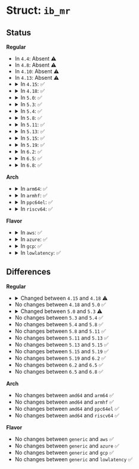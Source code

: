 # Struct: <code>ib_mr</code>

## Status
<b>Regular</b>
<ul>
<li>
In <code>4.4</code>: Absent ⚠️
</li>
<li>
In <code>4.8</code>: Absent ⚠️
</li>
<li>
In <code>4.10</code>: Absent ⚠️
</li>
<li>
In <code>4.13</code>: Absent ⚠️
</li>
<li>
<details>
<summary>In <code>4.15</code>: ✅</summary>

```c
struct ib_mr {
    struct ib_device *device;
    struct ib_pd *pd;
    u32 lkey;
    u32 rkey;
    u64 iova;
    u64 length;
    unsigned int page_size;
    bool need_inval;
    struct ib_uobject *uobject;
    struct list_head qp_entry;
};
```
</details>
</li>
<li>
<details>
<summary>In <code>4.18</code>: ✅</summary>

```c
struct ib_mr {
    struct ib_device *device;
    struct ib_pd *pd;
    u32 lkey;
    u32 rkey;
    u64 iova;
    u64 length;
    unsigned int page_size;
    bool need_inval;
    struct ib_uobject *uobject;
    struct list_head qp_entry;
    struct ib_dm *dm;
    struct rdma_restrack_entry res;
};
```
</details>
</li>
<li>
<details>
<summary>In <code>5.0</code>: ✅</summary>

```c
struct ib_mr {
    struct ib_device *device;
    struct ib_pd *pd;
    u32 lkey;
    u32 rkey;
    u64 iova;
    u64 length;
    unsigned int page_size;
    bool need_inval;
    struct ib_uobject *uobject;
    struct list_head qp_entry;
    struct ib_dm *dm;
    struct rdma_restrack_entry res;
};
```
</details>
</li>
<li>
<details>
<summary>In <code>5.3</code>: ✅</summary>

```c
struct ib_mr {
    struct ib_device *device;
    struct ib_pd *pd;
    u32 lkey;
    u32 rkey;
    u64 iova;
    u64 length;
    unsigned int page_size;
    enum ib_mr_type type;
    bool need_inval;
    struct ib_uobject *uobject;
    struct list_head qp_entry;
    struct ib_dm *dm;
    struct ib_sig_attrs *sig_attrs;
    struct rdma_restrack_entry res;
};
```
</details>
</li>
<li>
<details>
<summary>In <code>5.4</code>: ✅</summary>

```c
struct ib_mr {
    struct ib_device *device;
    struct ib_pd *pd;
    u32 lkey;
    u32 rkey;
    u64 iova;
    u64 length;
    unsigned int page_size;
    enum ib_mr_type type;
    bool need_inval;
    struct ib_uobject *uobject;
    struct list_head qp_entry;
    struct ib_dm *dm;
    struct ib_sig_attrs *sig_attrs;
    struct rdma_restrack_entry res;
};
```
</details>
</li>
<li>
<details>
<summary>In <code>5.8</code>: ✅</summary>

```c
struct ib_mr {
    struct ib_device *device;
    struct ib_pd *pd;
    u32 lkey;
    u32 rkey;
    u64 iova;
    u64 length;
    unsigned int page_size;
    enum ib_mr_type type;
    bool need_inval;
    struct ib_uobject *uobject;
    struct list_head qp_entry;
    struct ib_dm *dm;
    struct ib_sig_attrs *sig_attrs;
    struct rdma_restrack_entry res;
};
```
</details>
</li>
<li>
<details>
<summary>In <code>5.11</code>: ✅</summary>

```c
struct ib_mr {
    struct ib_device *device;
    struct ib_pd *pd;
    u32 lkey;
    u32 rkey;
    u64 iova;
    u64 length;
    unsigned int page_size;
    enum ib_mr_type type;
    bool need_inval;
    struct ib_uobject *uobject;
    struct list_head qp_entry;
    struct ib_dm *dm;
    struct ib_sig_attrs *sig_attrs;
    struct rdma_restrack_entry res;
};
```
</details>
</li>
<li>
<details>
<summary>In <code>5.13</code>: ✅</summary>

```c
struct ib_mr {
    struct ib_device *device;
    struct ib_pd *pd;
    u32 lkey;
    u32 rkey;
    u64 iova;
    u64 length;
    unsigned int page_size;
    enum ib_mr_type type;
    bool need_inval;
    struct ib_uobject *uobject;
    struct list_head qp_entry;
    struct ib_dm *dm;
    struct ib_sig_attrs *sig_attrs;
    struct rdma_restrack_entry res;
};
```
</details>
</li>
<li>
<details>
<summary>In <code>5.15</code>: ✅</summary>

```c
struct ib_mr {
    struct ib_device *device;
    struct ib_pd *pd;
    u32 lkey;
    u32 rkey;
    u64 iova;
    u64 length;
    unsigned int page_size;
    enum ib_mr_type type;
    bool need_inval;
    struct ib_uobject *uobject;
    struct list_head qp_entry;
    struct ib_dm *dm;
    struct ib_sig_attrs *sig_attrs;
    struct rdma_restrack_entry res;
};
```
</details>
</li>
<li>
<details>
<summary>In <code>5.19</code>: ✅</summary>

```c
struct ib_mr {
    struct ib_device *device;
    struct ib_pd *pd;
    u32 lkey;
    u32 rkey;
    u64 iova;
    u64 length;
    unsigned int page_size;
    enum ib_mr_type type;
    bool need_inval;
    struct ib_uobject *uobject;
    struct list_head qp_entry;
    struct ib_dm *dm;
    struct ib_sig_attrs *sig_attrs;
    struct rdma_restrack_entry res;
};
```
</details>
</li>
<li>
<details>
<summary>In <code>6.2</code>: ✅</summary>

```c
struct ib_mr {
    struct ib_device *device;
    struct ib_pd *pd;
    u32 lkey;
    u32 rkey;
    u64 iova;
    u64 length;
    unsigned int page_size;
    enum ib_mr_type type;
    bool need_inval;
    struct ib_uobject *uobject;
    struct list_head qp_entry;
    struct ib_dm *dm;
    struct ib_sig_attrs *sig_attrs;
    struct rdma_restrack_entry res;
};
```
</details>
</li>
<li>
<details>
<summary>In <code>6.5</code>: ✅</summary>

```c
struct ib_mr {
    struct ib_device *device;
    struct ib_pd *pd;
    u32 lkey;
    u32 rkey;
    u64 iova;
    u64 length;
    unsigned int page_size;
    enum ib_mr_type type;
    bool need_inval;
    struct ib_uobject *uobject;
    struct list_head qp_entry;
    struct ib_dm *dm;
    struct ib_sig_attrs *sig_attrs;
    struct rdma_restrack_entry res;
};
```
</details>
</li>
<li>
<details>
<summary>In <code>6.8</code>: ✅</summary>

```c
struct ib_mr {
    struct ib_device *device;
    struct ib_pd *pd;
    u32 lkey;
    u32 rkey;
    u64 iova;
    u64 length;
    unsigned int page_size;
    enum ib_mr_type type;
    bool need_inval;
    struct ib_uobject *uobject;
    struct list_head qp_entry;
    struct ib_dm *dm;
    struct ib_sig_attrs *sig_attrs;
    struct rdma_restrack_entry res;
};
```
</details>
</li>
</ul>
<b>Arch</b>
<ul>
<li>
<details>
<summary>In <code>arm64</code>: ✅</summary>

```c
struct ib_mr {
    struct ib_device *device;
    struct ib_pd *pd;
    u32 lkey;
    u32 rkey;
    u64 iova;
    u64 length;
    unsigned int page_size;
    enum ib_mr_type type;
    bool need_inval;
    struct ib_uobject *uobject;
    struct list_head qp_entry;
    struct ib_dm *dm;
    struct ib_sig_attrs *sig_attrs;
    struct rdma_restrack_entry res;
};
```
</details>
</li>
<li>
<details>
<summary>In <code>armhf</code>: ✅</summary>

```c
struct ib_mr {
    struct ib_device *device;
    struct ib_pd *pd;
    u32 lkey;
    u32 rkey;
    u64 iova;
    u64 length;
    unsigned int page_size;
    enum ib_mr_type type;
    bool need_inval;
    struct ib_uobject *uobject;
    struct list_head qp_entry;
    struct ib_dm *dm;
    struct ib_sig_attrs *sig_attrs;
    struct rdma_restrack_entry res;
};
```
</details>
</li>
<li>
<details>
<summary>In <code>ppc64el</code>: ✅</summary>

```c
struct ib_mr {
    struct ib_device *device;
    struct ib_pd *pd;
    u32 lkey;
    u32 rkey;
    u64 iova;
    u64 length;
    unsigned int page_size;
    enum ib_mr_type type;
    bool need_inval;
    struct ib_uobject *uobject;
    struct list_head qp_entry;
    struct ib_dm *dm;
    struct ib_sig_attrs *sig_attrs;
    struct rdma_restrack_entry res;
};
```
</details>
</li>
<li>
<details>
<summary>In <code>riscv64</code>: ✅</summary>

```c
struct ib_mr {
    struct ib_device *device;
    struct ib_pd *pd;
    u32 lkey;
    u32 rkey;
    u64 iova;
    u64 length;
    unsigned int page_size;
    enum ib_mr_type type;
    bool need_inval;
    struct ib_uobject *uobject;
    struct list_head qp_entry;
    struct ib_dm *dm;
    struct ib_sig_attrs *sig_attrs;
    struct rdma_restrack_entry res;
};
```
</details>
</li>
</ul>
<b>Flavor</b>
<ul>
<li>
<details>
<summary>In <code>aws</code>: ✅</summary>

```c
struct ib_mr {
    struct ib_device *device;
    struct ib_pd *pd;
    u32 lkey;
    u32 rkey;
    u64 iova;
    u64 length;
    unsigned int page_size;
    enum ib_mr_type type;
    bool need_inval;
    struct ib_uobject *uobject;
    struct list_head qp_entry;
    struct ib_dm *dm;
    struct ib_sig_attrs *sig_attrs;
    struct rdma_restrack_entry res;
};
```
</details>
</li>
<li>
<details>
<summary>In <code>azure</code>: ✅</summary>

```c
struct ib_mr {
    struct ib_device *device;
    struct ib_pd *pd;
    u32 lkey;
    u32 rkey;
    u64 iova;
    u64 length;
    unsigned int page_size;
    enum ib_mr_type type;
    bool need_inval;
    struct ib_uobject *uobject;
    struct list_head qp_entry;
    struct ib_dm *dm;
    struct ib_sig_attrs *sig_attrs;
    struct rdma_restrack_entry res;
};
```
</details>
</li>
<li>
<details>
<summary>In <code>gcp</code>: ✅</summary>

```c
struct ib_mr {
    struct ib_device *device;
    struct ib_pd *pd;
    u32 lkey;
    u32 rkey;
    u64 iova;
    u64 length;
    unsigned int page_size;
    enum ib_mr_type type;
    bool need_inval;
    struct ib_uobject *uobject;
    struct list_head qp_entry;
    struct ib_dm *dm;
    struct ib_sig_attrs *sig_attrs;
    struct rdma_restrack_entry res;
};
```
</details>
</li>
<li>
<details>
<summary>In <code>lowlatency</code>: ✅</summary>

```c
struct ib_mr {
    struct ib_device *device;
    struct ib_pd *pd;
    u32 lkey;
    u32 rkey;
    u64 iova;
    u64 length;
    unsigned int page_size;
    enum ib_mr_type type;
    bool need_inval;
    struct ib_uobject *uobject;
    struct list_head qp_entry;
    struct ib_dm *dm;
    struct ib_sig_attrs *sig_attrs;
    struct rdma_restrack_entry res;
};
```
</details>
</li>
</ul>

## Differences
<b>Regular</b>
<ul>
<li>
<details>
<summary>Changed between <code>4.15</code> and <code>4.18</code> ⚠️</summary>
<ul>
<li>
<b>Field added. </b>
<code>struct ib_dm *dm</code>
</li>
<li>
<b>Field added. </b>
<code>struct rdma_restrack_entry res</code>
</li>
</ul>
</details>
</li>
<li>
No changes between <code>4.18</code> and <code>5.0</code> ✅
</li>
<li>
<details>
<summary>Changed between <code>5.0</code> and <code>5.3</code> ⚠️</summary>
<ul>
<li>
<b>Field added. </b>
<code>enum ib_mr_type type</code>
</li>
<li>
<b>Field added. </b>
<code>struct ib_sig_attrs *sig_attrs</code>
</li>
</ul>
</details>
</li>
<li>
No changes between <code>5.3</code> and <code>5.4</code> ✅
</li>
<li>
No changes between <code>5.4</code> and <code>5.8</code> ✅
</li>
<li>
No changes between <code>5.8</code> and <code>5.11</code> ✅
</li>
<li>
No changes between <code>5.11</code> and <code>5.13</code> ✅
</li>
<li>
No changes between <code>5.13</code> and <code>5.15</code> ✅
</li>
<li>
No changes between <code>5.15</code> and <code>5.19</code> ✅
</li>
<li>
No changes between <code>5.19</code> and <code>6.2</code> ✅
</li>
<li>
No changes between <code>6.2</code> and <code>6.5</code> ✅
</li>
<li>
No changes between <code>6.5</code> and <code>6.8</code> ✅
</li>
</ul>
<b>Arch</b>
<ul>
<li>
No changes between <code>amd64</code> and <code>arm64</code> ✅
</li>
<li>
No changes between <code>amd64</code> and <code>armhf</code> ✅
</li>
<li>
No changes between <code>amd64</code> and <code>ppc64el</code> ✅
</li>
<li>
No changes between <code>amd64</code> and <code>riscv64</code> ✅
</li>
</ul>
<b>Flavor</b>
<ul>
<li>
No changes between <code>generic</code> and <code>aws</code> ✅
</li>
<li>
No changes between <code>generic</code> and <code>azure</code> ✅
</li>
<li>
No changes between <code>generic</code> and <code>gcp</code> ✅
</li>
<li>
No changes between <code>generic</code> and <code>lowlatency</code> ✅
</li>
</ul>
